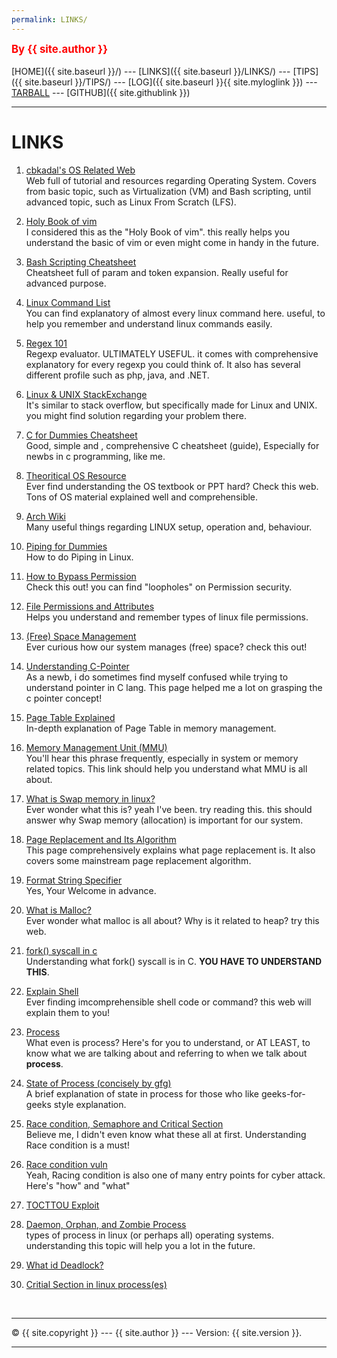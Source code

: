 ```yaml
---
permalink: LINKS/
---
```

<span style="color:red; font-weight:bold; font-size:larger;">By {{ site.author }}</span>
<br><br>
[HOME]({{ site.baseurl }}/) ---
[LINKS]({{ site.baseurl }}/LINKS/) ---
[TIPS]({{ site.baseurl }}/TIPS/) ---
[LOG]({{ site.baseurl }}{{ site.myloglink }}) ---
[TARBALL](SandBox/Rhfialyndra.tar.xz) ---
[GITHUB]({{ site.githublink }})
<br>
<hr>

# LINKS

1. [cbkadal's OS Related Web](https://osp4diss.vlsm.org)<br>
Web full of tutorial and resources regarding Operating System.
Covers from basic topic, such as Virtualization (VM) and Bash scripting, until advanced topic, such as Linux From Scratch (LFS).

2. [Holy Book of vim](https://danielmiessler.com/study/vim)<br>
I considered this as the "Holy Book of vim". this really helps you understand the basic of vim or even might come in handy in the future.

3. [Bash Scripting Cheatsheet](https://devhints.io/bash)<br>
Cheatsheet full of param and token expansion. Really useful for advanced purpose.

4. [Linux Command List](https://www.tutorialspoint.com/unix_commands/index.html)<br>
You can find explanatory of almost every linux command here. useful, to help you remember and understand linux commands easily.

5. [Regex 101](https://regex101.com/)<br>
Regexp evaluator. ULTIMATELY USEFUL. it comes with comprehensive explanatory for every regexp you could think of.
It also has several different profile such as php, java, and .NET.

6. [Linux & UNIX StackExchange](https://unix.stackexchange.com/)<br>
It's similar to stack overflow, but specifically made for Linux and UNIX. you might find solution regarding your problem there.

7. [C for Dummies Cheatsheet](https://www.dummies.com/article/technology/programming-web-design/c/c-programming-for-dummies-cheat-sheet-207820/)<br>
Good, simple and , comprehensive C cheatsheet (guide), Especially for newbs in c programming, like me.

8. [Theoritical OS Resource](https://www.javatpoint.com/os-tutorial)<br>
Ever find understanding the OS textbook or PPT hard? Check this web. Tons of OS material explained well and comprehensible.

9. [Arch Wiki](https://wiki.archlinux.org)<br>
Many useful things regarding LINUX setup, operation and, behaviour.

10. [Piping for Dummies](https://medium.com/codex/piping-in-linux-unix-a-quick-guide-c1d79d4e90a9)<br>
How to do Piping in Linux.

11. [How to Bypass Permission](https://en.wikipedia.org/wiki/Time-of-check_to_time-of-use)<br>
Check this out! you can find "loopholes" on Permission security.

12. [File Permissions and Attributes](https://wiki.archlinux.org/title/File_permissions_and_attributes)<br>
Helps you understand and remember types of linux file permissions.

13. [(Free) Space Management](https://www.includehelp.com/operating-systems/free-space-management.aspx)<br>
Ever curious how our system manages (free) space? check this out!

14. [Understanding C-Pointer](https://iq.opengenus.org/pointers-in-c/)<br>
As a newb, i do sometimes find myself confused while trying to understand pointer in C lang. This page helped me a lot on grasping the c pointer concept!

15. [Page Table Explained](https://www.gatevidyalay.com/page-table-paging-in-operating-system/)<br>
In-depth explanation of Page Table in memory management. 

16. [Memory Management Unit (MMU)](https://linuxhint.com/swap_memory_linux/)<br>
You'll hear this phrase frequently, especially in system or memory related topics. This link should help you understand what MMU is all about.

17. [What is Swap memory in linux?](https://linuxhint.com/swap_memory_linux/)<br>
Ever wonder what this is? yeah I've been. try reading this. this should answer why Swap memory (allocation) is important for our system.

18. [Page Replacement and Its Algorithm](https://afteracademy.com/blog/what-are-the-page-replacement-algorithms)<br>
This page comprehensively explains what page replacement is. It also covers some mainstream page replacement algorithm.

19. [Format String Specifier](https://www.tutorialspoint.com/format-specifiers-in-c)<br>
Yes, Your Welcome in advance.

20. [What is Malloc?](https://www.cs.uah.edu/~rcoleman/Common/C_Reference/MemoryAlloc.html)<br>
Ever wonder what malloc is all about? Why is it related to heap? try this web.

21. [fork() syscall in c](https://www.geeksforgeeks.org/fork-system-call/)<br>
Understanding what fork() syscall is in C. **YOU HAVE TO UNDERSTAND THIS**.

22. [Explain Shell](https://explainshell.com/)<br>
Ever finding imcomprehensible shell code or command? this web will explain them to you!

23. [Process](https://technobyte.org/processes-in-operating-systems/)<br>
What even is process? Here's for you to understand, or AT LEAST, to know what we are talking about and referring to when we talk about **process**.

24. [State of Process (concisely by gfg)](https://www.geeksforgeeks.org/states-of-a-process-in-operating-systems/)<br>
A brief explanation of state in process for those who like geeks-for-geeks style explanation.

25. [Race condition, Semaphore and Critical Section](https://www.tutorialspoint.com/race-condition-critical-section-and-semaphore)<br>
Believe me, I didn't even know what these all at first. Understanding Race condition is a must!

26. [Race condition vuln](https://www.geeksforgeeks.org/race-condition-vulnerability/)<br>
Yeah, Racing condition is also one of many entry points for cyber attack. Here's "how" and "what"

27. [TOCTTOU Exploit](https://hackernoon.com/time-of-check-to-time-of-use-toctou-a-race-condition-99c2311bd9fc)<br>

28. [Daemon, Orphan, and Zombie Process](https://www.gmarik.info/blog/2012/orphan-vs-zombie-vs-daemon-processes/)<br>
types of process in linux (or perhaps all) operating systems. understanding this topic will help you a lot in the future.

29. [What id Deadlock?](https://www.geeksforgeeks.org/introduction-of-deadlock-in-operating-system/)<br>

30. [Critial Section in linux process(es)](https://www.tutorialspoint.com/critical-section-problem)<br>

<br>
<hr>
&copy; {{ site.copyright }} --- {{ site.author }} --- Version: {{ site.version }}.
<hr>
<br>
